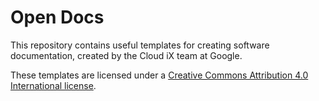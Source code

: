 # Open Docs

This repository contains useful templates for creating software documentation, created by the Cloud iX team at Google.

These templates are licensed under a [Creative Commons Attribution 4.0 International license](LICENSE).

